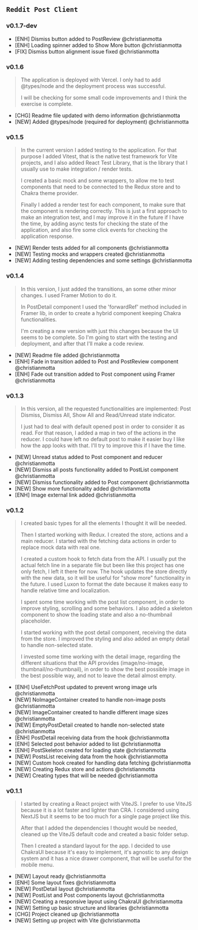 ## `Reddit Post Client`

### v0.1.7-dev

- [ENH] Dismiss button added to PostReview @christianmotta
- [ENH] Loading spinner added to Show More button @christianmotta
- [FIX] Dismiss button alignment issue fixed @christianmotta

### v0.1.6

> The application is deployed with Vercel. I only had to add @types/node and the deployment process was successful.
>
> I will be checking for some small code improvements and I think the exercise is complete.

- [CHG] Readme file updated with demo information @christianmotta
- [NEW] Added @types/node (required for deployment) @christianmotta

### v0.1.5

> In the current version I added testing to the application. For that purpose I added Vitest, that is the native test framework for Vite projects, and I also added React Test Library, that is the library that I usually use to make integration / render tests.
>
> I created a basic mock and some wrappers, to allow me to test components that need to be connected to the Redux store and to Chakra theme provider.
>
> Finally I added a render test for each component, to make sure that the component is rendering correctly. This is just a first approach to make an integration test, and I may improve it in the future if I have the time, by adding async tests for checking the state of the application, and also fire some click events for checking the application response.

- [NEW] Render tests added for all components @christianmotta
- [NEW] Testing mocks and wrappers created @christianmotta
- [NEW] Adding testing dependencies and some settings @christianmotta

### v0.1.4

> In this version, I just added the transitions, an some other minor changes. I used Framer Motion to do it.
>
> In PostDetail component I used the 'forwardRef' method included in Framer lib, in order to create a hybrid component keeping Chakra functionalities.
>
> I'm creating a new version with just this changes because the UI seems to be complete. So I'm going to start with the testing and deployment, and after that I'll make a code review.

- [NEW] Readme file added @christianmotta
- [ENH] Fade in transition added to Post and PostReview component @christianmotta
- [ENH] Fade out transition added to Post component using Framer @christianmotta

### v0.1.3

> In this version, all the requested functionalities are implemented: Post Dismiss, Dismiss All, Show All and Read/Unread state indicator.
>
> I just had to deal with default opened post in order to consider it as read. For that reason, I added a map in two of the actions in the reducer. I could have left no default post to make it easier buy I like how the app looks with that. I'll try to improve this if I have the time.

- [NEW] Unread status added to Post component and reducer @christianmotta
- [NEW] Dismiss all posts functionality added to PostList component @christianmotta
- [NEW] Dismiss functionality added to Post component @christianmotta
- [NEW] Show more functionality added @christianmotta
- [ENH] Image external link added @christianmotta

### v0.1.2

> I created basic types for all the elements I thought it will be needed.
>
> Then I started working with Redux. I created the store, actions and a main reducer. I started with the fetching data actions in order to replace mock data with real one.
>
> I created a custom hook to fetch data from the API. I usually put the actual fetch line in a separate file but been like this project has one only fetch, I left it there for now. The hook updates the store directly with the new data, so it will be useful for "show more" functionality in the future. I used Luxon to format the date because it makes easy to handle relative time and localization.
>
> I spent some time working with the post list component, in order to improve styling, scrolling and some behaviors. I also added a skeleton component to show the loading state and also a no-thumbnail placeholder.
>
> I started working with the post detail component, receiving the data from the store. I improved the styling and also added an empty detail to handle non-selected state.
>
> I invested some time working with the detail image, regarding the different situations that the API provides (image/no-image, thumbnail/no-thumbnail), in order to show the best possible image in the best possible way, and not to leave the detail almost empty.

- [ENH] UseFetchPost updated to prevent wrong image urls @christianmotta
- [NEW] NoImageContainer created to handle non-image posts @christianmotta
- [NEW] ImageContainer created to handle different image sizes @christianmotta
- [NEW] EmptyPostDetail created to handle non-selected state @christianmotta
- [ENH] PostDetail receiving data from the hook @christianmotta
- [ENH] Selected post behavior added to list @christianmotta
- [ENH] PostSkeleton created for loading state @christianmotta
- [NEW] PostsList receiving data from the hook @christianmotta
- [NEW] Custom hook created for handling data fetching @christianmotta
- [NEW] Creating Redux store and actions @christianmotta
- [NEW] Creating types that will be needed @christianmotta

### v0.1.1

> I started by creating a React project with ViteJS. I prefer to use ViteJS because it is a lot faster and lighter than CRA. I considered using NextJS but it seems to be too much for a single page project like this.
>
> After that I added the dependencies I thought would be needed, cleaned up the ViteJS default code and created a basic folder setup.
>
> Then I created a standard layout for the app. I decided to use ChakraUI because it's easy to implement, it's agnostic to any design system and it has a nice drawer component, that will be useful for the mobile menu.

- [NEW] Layout ready @christianmotta
- [ENH] Some layout fixes @christianmotta
- [NEW] PostDetail layout @christianmotta
- [NEW] PostList and Post components layout @christianmotta
- [NEW] Creating a responsive layout using ChakraUI @christianmotta
- [NEW] Setting up basic structure and libraries @christianmotta
- [CHG] Project cleaned up @christianmotta
- [NEW] Setting up project with Vite @christianmotta
